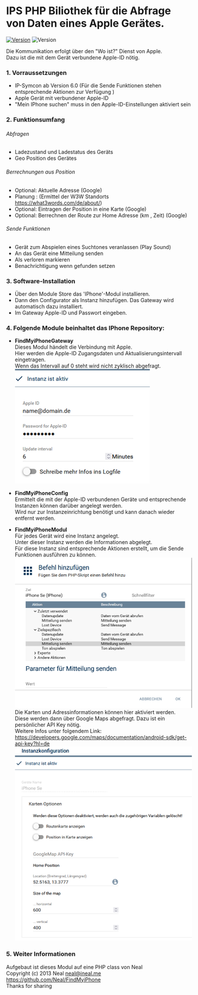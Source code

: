 # IPS PHP Biliothek für die Abfrage von Daten eines Apple Gerätes.
[![Version](https://img.shields.io/badge/Symcon-PHPModul-red.svg)](https://www.symcon.de/service/dokumentation/entwicklerbereich/sdk-tools/sdk-php/)
![Version](https://img.shields.io/badge/Symcon%20Version-6.0%20%3E-green.svg)

Die Kommunikation erfolgt über den "Wo ist?" Dienst von Apple.  
Dazu ist die mit dem Gerät verbundene Apple-ID nötig.  
### 1. Vorraussetzungen

- IP-Symcon ab Version 6.0 (Für die Sende Funktionen stehen entsprechende Aktionen zur Verfügung )
- Apple Gerät mit verbundener Apple-ID
- "Mein IPhone suchen" muss in den Apple-ID-Einstellungen aktiviert sein
### 2. Funktionsumfang
###### Abfragen
- Ladezustand und Ladestatus des Geräts
- Geo Position des Gerätes
###### Berrechnungen aus Position
- Optional: Aktuelle Adresse (Google)
- Planung : (Ermittel der W3W Standorts https://what3words.com/de/about/)
- Optional: Eintragen der Position in eine Karte (Google)
- Optional: Berrechnen der Route zur Home Adresse (km , Zeit) (Google)
###### Sende Funktionen
- Gerät zum Abspielen eines Suchtones veranlassen (Play Sound)
- An das Gerät eine Mitteilung senden
- Als verloren markieren
- Benachrichtigung wenn gefunden setzen
### 3. Software-Installation

- Über den Module Store das 'IPhone'-Modul installieren.
- Dann den Configurator als Instanz hinzufügen. Das Gateway wird automatisch dazu installiert.
- Im Gateway Apple-ID und Passwort eingeben.
### 4. Folgende Module beinhaltet das IPhone Repository:

- __FindMyiPhoneGateway__  
	Dieses Modul händelt die Verbindung mit Apple.  
	Hier werden die Apple-ID Zugangsdaten und Aktualisierungsintervall eingetragen.  
	Wenn das Intervall auf 0 steht wird nicht zyklisch abgefragt.  
	![Instanz](docs/Gateway_Config.png)

- __FindMyiPhoneConfig__  
	Ermittelt die mit der Apple-ID verbundenen Geräte und entsprechende Instanzen können darüber angelegt werden.  
	Wird nur zur Instanzeinrichtung benötigt und kann danach wieder entfernt werden.

- __FindMyiPhoneModul__  
	Für jedes Gerät wird eine Instanz angelegt.  
	Unter dieser Instanz werden die Informationen abgelegt.  
	Für diese Instanz sind entsprechende Aktionen erstellt, um die Sende Funktionen ausführen zu können.  
	![Aktion](docs/Aktion.png)  
	Die Karten und Adressinformationen können hier aktiviert werden.  
	Diese werden dann über Google Maps abgefragt. Dazu ist ein persönlicher API Key nötig.  
	Weitere Infos unter folgendem Link:  
	https://developers.google.com/maps/documentation/android-sdk/get-api-key?hl=de  
	![Instanz](docs/Instanz_Config.png)
### 5. Weiter Informationen

Aufgebaut ist dieses Modul auf eine PHP class von Neal  
Copyright (c) 2013 Neal <neal@ineal.me>  
https://github.com/Neal/FindMyiPhone  
Thanks for sharing